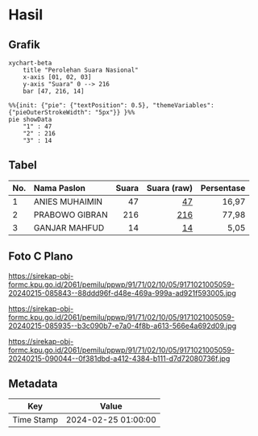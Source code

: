 # Hasil

## Grafik

```mermaid
xychart-beta
    title "Perolehan Suara Nasional"
    x-axis [01, 02, 03]
    y-axis "Suara" 0 --> 216
    bar [47, 216, 14]
```

```mermaid
%%{init: {"pie": {"textPosition": 0.5}, "themeVariables": {"pieOuterStrokeWidth": "5px"}} }%%
pie showData
    "1" : 47
    "2" : 216
    "3" : 14
```

## Tabel

| No. | Nama Paslon    | Suara | Suara (raw) | Persentase |
|:--- |:-------------- | -----:| -----------:| ----------:|
| 1   | ANIES MUHAIMIN | 47    | [47][p-1]   | 16,97      |
| 2   | PRABOWO GIBRAN | 216   | [216][p-2]  | 77,98      |
| 3   | GANJAR MAHFUD  | 14    | [14][p-3]   | 5,05       |


[p-1]: https://github.com/gigit-pemilu/pemilu-2024/blob/main/pilpres/hitung-suara/sub/91-papua/sub/71-kota-jayapura/sub/02-jayapura-selatan/sub/1005-entrop/sub/059-tps/sub/paslon-1.txt
[p-2]: https://github.com/gigit-pemilu/pemilu-2024/blob/main/pilpres/hitung-suara/sub/91-papua/sub/71-kota-jayapura/sub/02-jayapura-selatan/sub/1005-entrop/sub/059-tps/sub/paslon-2.txt
[p-3]: https://github.com/gigit-pemilu/pemilu-2024/blob/main/pilpres/hitung-suara/sub/91-papua/sub/71-kota-jayapura/sub/02-jayapura-selatan/sub/1005-entrop/sub/059-tps/sub/paslon-3.txt

## Foto C Plano

https://sirekap-obj-formc.kpu.go.id/2061/pemilu/ppwp/91/71/02/10/05/9171021005059-20240215-085843--88ddd96f-d48e-469a-999a-ad921f593005.jpg

https://sirekap-obj-formc.kpu.go.id/2061/pemilu/ppwp/91/71/02/10/05/9171021005059-20240215-085935--b3c090b7-e7a0-4f8b-a613-566e4a692d09.jpg

https://sirekap-obj-formc.kpu.go.id/2061/pemilu/ppwp/91/71/02/10/05/9171021005059-20240215-090044--0f381dbd-a412-4384-b111-d7d72080736f.jpg


## Metadata

| Key        | Value               |
| ---------- | ------------------- |
| Time Stamp | 2024-02-25 01:00:00 |



